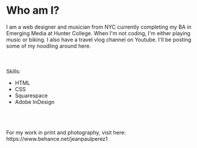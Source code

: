 # Who am I?

I am a web designer and musician from NYC currently completing my BA in Emerging Media at Hunter College. When I'm not coding, I'm either playing music or biking. I
also have a travel vlog channel on Youtube. I'll be posting some of my noodling around here.<br/>
<br/>
<br/>
<br/>
Skills:
- HTML
- CSS
- Squarespace
- Adobe InDesign
<br/>
<br/>
<br/>
For my work in print and photography, visit here: https://www.behance.net/jeanpaulperez1
